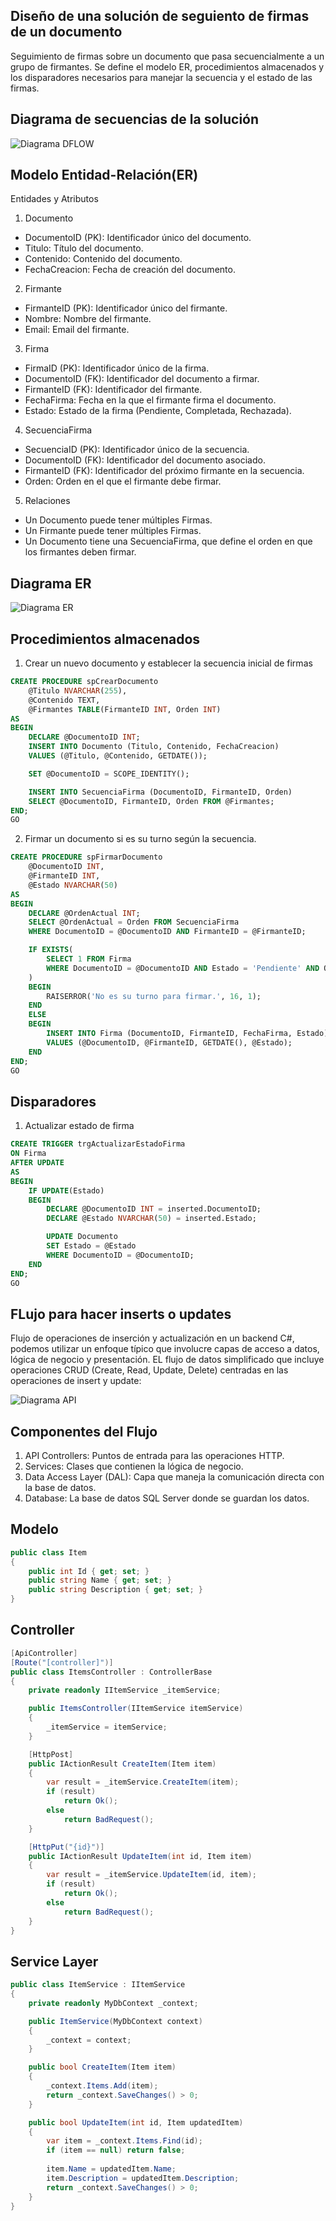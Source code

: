 ## Diseño de una solución de seguiento de firmas de un documento
Seguimiento de firmas sobre un documento que pasa secuencialmente a un grupo de firmantes. Se define el modelo ER, procedimientos almacenados y los disparadores necesarios para manejar la secuencia y el estado de las firmas.

## Diagrama de secuencias de la solución 
![Diagrama DFLOW](https://github.com/jmorejonm/signature-tracking/blob/main/diagSeq.png)

## Modelo Entidad-Relación(ER)
Entidades y Atributos

1. Documento
* DocumentoID (PK): Identificador único del documento.
* Titulo: Título del documento.
* Contenido: Contenido del documento.
* FechaCreacion: Fecha de creación del documento.
2. Firmante
* FirmanteID (PK): Identificador único del firmante.
* Nombre: Nombre del firmante.
* Email: Email del firmante.
3. Firma
* FirmaID (PK): Identificador único de la firma.
* DocumentoID (FK): Identificador del documento a firmar.
* FirmanteID (FK): Identificador del firmante.
* FechaFirma: Fecha en la que el firmante firma el documento.
* Estado: Estado de la firma (Pendiente, Completada, Rechazada).
4. SecuenciaFirma
* SecuenciaID (PK): Identificador único de la secuencia.
* DocumentoID (FK): Identificador del documento asociado.
* FirmanteID (FK): Identificador del próximo firmante en la secuencia.
* Orden: Orden en el que el firmante debe firmar.
5. Relaciones
* Un Documento puede tener múltiples Firmas.
* Un Firmante puede tener múltiples Firmas.
* Un Documento tiene una SecuenciaFirma, que define el orden en que los firmantes deben firmar.

## Diagrama ER
![Diagrama ER](https://github.com/jmorejonm/signature-tracking/blob/main/diagERSig.png)

## Procedimientos almacenados
1. Crear un nuevo documento y establecer la secuencia inicial de firmas
```sql
CREATE PROCEDURE spCrearDocumento
    @Titulo NVARCHAR(255),
    @Contenido TEXT,
    @Firmantes TABLE(FirmanteID INT, Orden INT)
AS
BEGIN
    DECLARE @DocumentoID INT;
    INSERT INTO Documento (Titulo, Contenido, FechaCreacion)
    VALUES (@Titulo, @Contenido, GETDATE());

    SET @DocumentoID = SCOPE_IDENTITY();

    INSERT INTO SecuenciaFirma (DocumentoID, FirmanteID, Orden)
    SELECT @DocumentoID, FirmanteID, Orden FROM @Firmantes;
END;
GO

```
2. Firmar un documento si es su turno según la secuencia.
```sql
CREATE PROCEDURE spFirmarDocumento
    @DocumentoID INT,
    @FirmanteID INT,
    @Estado NVARCHAR(50)
AS
BEGIN
    DECLARE @OrdenActual INT;
    SELECT @OrdenActual = Orden FROM SecuenciaFirma
    WHERE DocumentoID = @DocumentoID AND FirmanteID = @FirmanteID;

    IF EXISTS(
        SELECT 1 FROM Firma
        WHERE DocumentoID = @DocumentoID AND Estado = 'Pendiente' AND Orden < @OrdenActual
    )
    BEGIN
        RAISERROR('No es su turno para firmar.', 16, 1);
    END
    ELSE
    BEGIN
        INSERT INTO Firma (DocumentoID, FirmanteID, FechaFirma, Estado)
        VALUES (@DocumentoID, @FirmanteID, GETDATE(), @Estado);
    END
END;
GO

```

## Disparadores
1. Actualizar estado de firma
```sql
CREATE TRIGGER trgActualizarEstadoFirma
ON Firma
AFTER UPDATE
AS
BEGIN
    IF UPDATE(Estado)
    BEGIN
        DECLARE @DocumentoID INT = inserted.DocumentoID;
        DECLARE @Estado NVARCHAR(50) = inserted.Estado;

        UPDATE Documento
        SET Estado = @Estado
        WHERE DocumentoID = @DocumentoID;
    END
END;
GO

```
## FLujo para hacer inserts o updates
Flujo de operaciones de inserción y actualización en un backend C#, podemos utilizar un enfoque típico que involucre capas de acceso a datos, lógica de negocio y presentación. EL flujo de datos simplificado que incluye operaciones CRUD (Create, Read, Update, Delete) centradas en las operaciones de insert y update:

![Diagrama API](https://github.com/jmorejonm/signature-tracking/blob/main/diagAPI.png)

## Componentes del Flujo
1. API Controllers: Puntos de entrada para las operaciones HTTP.
2. Services: Clases que contienen la lógica de negocio.
3. Data Access Layer (DAL): Capa que maneja la comunicación directa con la base de datos.
4. Database: La base de datos SQL Server donde se guardan los datos.

## Modelo
```csharp
public class Item
{
    public int Id { get; set; }
    public string Name { get; set; }
    public string Description { get; set; }
}

```
## Controller
```csharp
[ApiController]
[Route("[controller]")]
public class ItemsController : ControllerBase
{
    private readonly IItemService _itemService;

    public ItemsController(IItemService itemService)
    {
        _itemService = itemService;
    }

    [HttpPost]
    public IActionResult CreateItem(Item item)
    {
        var result = _itemService.CreateItem(item);
        if (result)
            return Ok();
        else
            return BadRequest();
    }

    [HttpPut("{id}")]
    public IActionResult UpdateItem(int id, Item item)
    {
        var result = _itemService.UpdateItem(id, item);
        if (result)
            return Ok();
        else
            return BadRequest();
    }
}

```
## Service Layer
```csharp
public class ItemService : IItemService
{
    private readonly MyDbContext _context;

    public ItemService(MyDbContext context)
    {
        _context = context;
    }

    public bool CreateItem(Item item)
    {
        _context.Items.Add(item);
        return _context.SaveChanges() > 0;
    }

    public bool UpdateItem(int id, Item updatedItem)
    {
        var item = _context.Items.Find(id);
        if (item == null) return false;
        
        item.Name = updatedItem.Name;
        item.Description = updatedItem.Description;
        return _context.SaveChanges() > 0;
    }
}

```